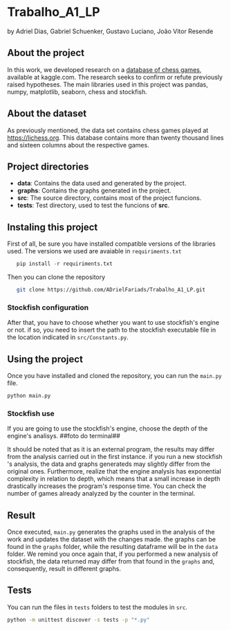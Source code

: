 # Trabalho_A1_LP
by Adriel Dias, Gabriel Schuenker, Gustavo Luciano, João Vitor Resende

## About the project 
In this work, we developed research on a [database of chess games](https://www.kaggle.com/datasets/datasnaek/chess), available at kaggle.com. The research seeks to confirm or refute previously raised hypotheses. The main libraries used in this project was pandas, numpy, matplotlib, seaborn, chess and stockfish.

## About the dataset
As previously mentioned, the data set contains chess games played at https://lichess.org. This database contains more than twenty thousand lines and sixteen columns about the respective games.

## Project directories
* **data**: Contains the data used and generated by the project.
* **graphs**: Contains the graphs generated in the project.
* **src**: The source directory, contains most of the project funcions.
* **tests**: Test directory, used to test the funcions of **src**.

 ## Instaling this project
 First of all, be sure you have installed compatible versions of the libraries used. The versions we used are avaiable in `requiriments.txt`

 ```python
    pip install -r requiriments.txt
```

Then you can clone the repository
```bash
   git clone https://github.com/ADrielFariads/Trabalho_A1_LP.git
```

### Stockfish configuration
After that, you have to choose whether you want to use stockfish's engine or not. if so, you need to insert the path to the stockfish executable file in the location indicated in `src/Constants.py`.


## Using the project
Once you have installed and cloned the repository, you can run the `main.py` file.
```bash
python main.py
```

### Stockfish use

If you are going to use the stockfish's engine, choose the depth of the engine's analisys.
##foto do terminal##


It should be noted that as it is an external program, the results may differ from the analysis carried out in the first instance. if you run a new stockfish 's analysis, the data and graphs generateds may slightly differ from the original ones. Furthermore, realize that the engine analysis has exponential complexity in relation to depth, which means that a small increase in depth drastically increases the program's response time. You can check the number of games already analyzed by the counter in the terminal.



## Result
Once executed, `main.py` generates the graphs used in the analysis of the work and updates the dataset with the changes made. the graphs can be found in the `graphs` folder, while the resulting dataframe will be in the `data` folder. We remind you once again that, if you performed a new analysis of stockfish, the data returned may differ from that found in the `graphs` and, consequently, result in different graphs.

## Tests

You can run the files in `tests` folders to test the modules in `src`.

```bash
python -m unittest discover -s tests -p "*.py"
```










